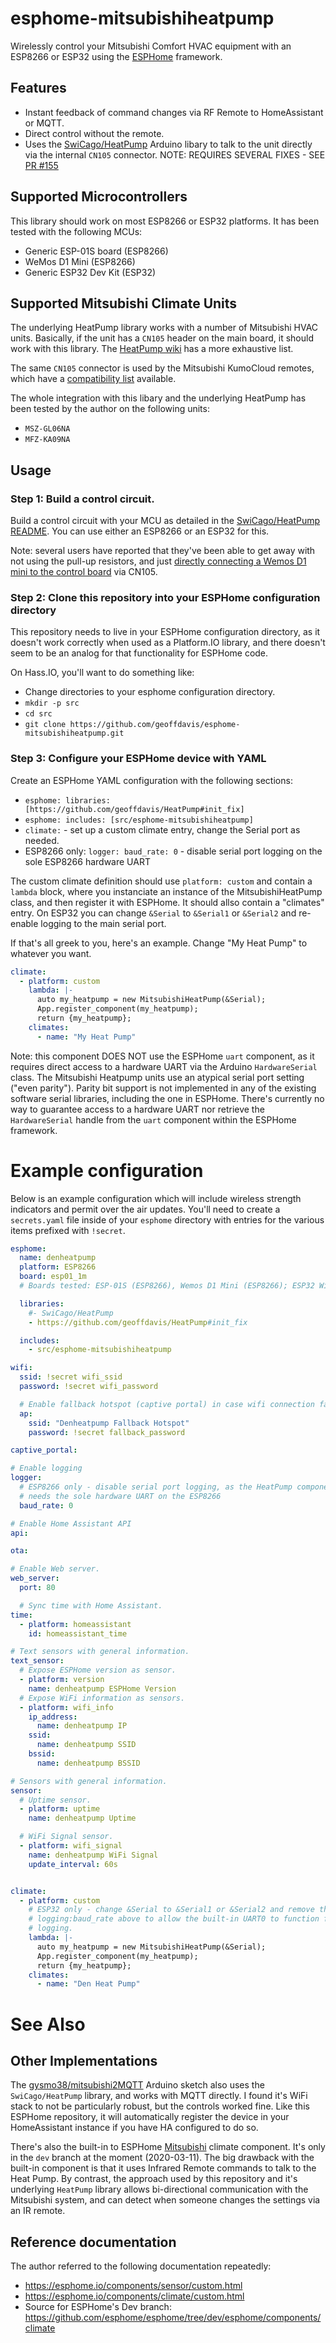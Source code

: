 # esphome-mitsubishiheatpump

Wirelessly control your Mitsubishi Comfort HVAC equipment with an ESP8266 or
ESP32 using the [ESPHome](https://esphome.io) framework.

## Features
* Instant feedback of command changes via RF Remote to HomeAssistant or MQTT.
* Direct control without the remote.
* Uses the [SwiCago/HeatPump](https://github.com/SwiCago/HeatPump) Arduino
  libary to talk to the unit directly via the internal `CN105` connector.
  NOTE: REQUIRES SEVERAL FIXES - SEE [PR
  #155](https://github.com/SwiCago/HeatPump/pull/155)

## Supported Microcontrollers
This library should work on most ESP8266 or ESP32 platforms. It has been tested
with the following MCUs:
* Generic ESP-01S board (ESP8266)
* WeMos D1 Mini (ESP8266)
* Generic ESP32 Dev Kit (ESP32)

## Supported Mitsubishi Climate Units
The underlying HeatPump library works with a number of Mitsubishi HVAC
units. Basically, if the unit has a `CN105` header on the main board, it should
work with this library. The [HeatPump
wiki](https://github.com/SwiCago/HeatPump/wiki/Supported-models) has a more
exhaustive list.

The same `CN105` connector is used by the Mitsubishi KumoCloud remotes, which
have a
[compatibility list](https://www.mitsubishicomfort.com/kumocloud/compatibility)
available.

The whole integration with this libary and the underlying HeatPump has been
tested by the author on the following units:
* `MSZ-GL06NA`
* `MFZ-KA09NA`

## Usage
### Step 1: Build a control circuit.

Build a control circuit with your MCU as detailed in the [SwiCago/HeatPump
 README](https://github.com/SwiCago/HeatPump/blob/master/README.md).
You can use either an ESP8266 or an ESP32 for this.

Note: several users have reported that they've been able to get away with
not using the pull-up resistors, and just [directly connecting a Wemos D1 mini
to the control
board](https://github.com/SwiCago/HeatPump/issues/13#issuecomment-457897457)
via CN105.

### Step 2: Clone this repository into your ESPHome configuration directory

This repository needs to live in your ESPHome configuration directory, as it
doesn't work correctly when used as a Platform.IO library, and there doesn't
seem to be an analog for that functionality for ESPHome code.

On Hass.IO, you'll want to do something like:

* Change directories to your esphome configuration directory.
* `mkdir -p src`
* `cd src`
* `git clone https://github.com/geoffdavis/esphome-mitsubishiheatpump.git`

### Step 3: Configure your ESPHome device with YAML

Create an ESPHome YAML configuration with the following sections:
 * `esphome: libraries: [https://github.com/geoffdavis/HeatPump#init_fix]`
 * `esphome: includes: [src/esphome-mitsubishiheatpump]`
 * `climate:` - set up a custom climate entry, change the Serial port as needed.
 * ESP8266 only: `logger: baud_rate: 0` - disable serial port logging on the
   sole ESP8266 hardware UART

The custom climate definition should use `platform: custom` and contain a
`lambda` block, where you instanciate an instance of the MitsubishiHeatPump
class, and then register it with ESPHome. It should allso contain a "climates"
entry. On ESP32 you
can change `&Serial` to `&Serial1` or `&Serial2` and re-enable logging to the
main serial port.

If that's all greek to you, here's an example. Change "My Heat Pump" to
whatever you want.

```yaml
climate:
  - platform: custom
    lambda: |-
      auto my_heatpump = new MitsubishiHeatPump(&Serial);
      App.register_component(my_heatpump);
      return {my_heatpump};
    climates:
      - name: "My Heat Pump"
```

Note: this component DOES NOT use the ESPHome `uart` component, as it requires
direct access to a hardware UART via the Arduino `HardwareSerial` class. The
Mitsubishi Heatpump units use an atypical serial port setting ("even parity").
Parity bit support is not implemented in any of the existing software serial
libraries, including the one in ESPHome. There's currently no way to guarantee
access to a hardware UART nor retrieve the `HardwareSerial` handle from the
`uart` component within the ESPHome framework.

# Example configuration

Below is an example configuration which will include wireless strength
indicators and permit over the air updates. You'll need to create a
`secrets.yaml` file inside of your `esphome` directory with entries for the
various items prefixed with `!secret`.

```yaml
esphome:
  name: denheatpump
  platform: ESP8266
  board: esp01_1m
  # Boards tested: ESP-01S (ESP8266), Wemos D1 Mini (ESP8266); ESP32 Wifi-DevKit2

  libraries:
    #- SwiCago/HeatPump
    - https://github.com/geoffdavis/HeatPump#init_fix

  includes:
    - src/esphome-mitsubishiheatpump

wifi:
  ssid: !secret wifi_ssid
  password: !secret wifi_password

  # Enable fallback hotspot (captive portal) in case wifi connection fails
  ap:
    ssid: "Denheatpump Fallback Hotspot"
    password: !secret fallback_password

captive_portal:

# Enable logging
logger:
  # ESP8266 only - disable serial port logging, as the HeatPump component
  # needs the sole hardware UART on the ESP8266
  baud_rate: 0

# Enable Home Assistant API
api:

ota:

# Enable Web server.
web_server:
  port: 80

  # Sync time with Home Assistant.
time:
  - platform: homeassistant
    id: homeassistant_time

# Text sensors with general information.
text_sensor:
  # Expose ESPHome version as sensor.
  - platform: version
    name: denheatpump ESPHome Version
  # Expose WiFi information as sensors.
  - platform: wifi_info
    ip_address:
      name: denheatpump IP
    ssid:
      name: denheatpump SSID
    bssid:
      name: denheatpump BSSID

# Sensors with general information.
sensor:
  # Uptime sensor.
  - platform: uptime
    name: denheatpump Uptime

  # WiFi Signal sensor.
  - platform: wifi_signal
    name: denheatpump WiFi Signal
    update_interval: 60s


climate:
  - platform: custom
    # ESP32 only - change &Serial to &Serial1 or &Serial2 and remove the
    # logging:baud_rate above to allow the built-in UART0 to function for
    # logging.
    lambda: |-
      auto my_heatpump = new MitsubishiHeatPump(&Serial);
      App.register_component(my_heatpump);
      return {my_heatpump};
    climates:
      - name: "Den Heat Pump"
```

# See Also

## Other Implementations
The [gysmo38/mitsubishi2MQTT](https://github.com/gysmo38/mitsubishi2MQTT)
  Arduino sketch also uses the `SwiCago/HeatPump`
library, and works with MQTT directly. I found it's WiFi stack to not be
particularly robust, but the controls worked fine. Like this ESPHome
repository, it will automatically register the device in your HomeAssistant
instance if you have HA configured to do so.

There's also the built-in to ESPHome
[Mitsubishi](https://github.com/esphome/esphome/blob/dev/esphome/components/mitsubishi/mitsubishi.h)
climate component. It's only in the `dev` branch at the moment (2020-03-11).
The big drawback with the built-in component is that it uses Infrared Remote
commands to talk to the Heat Pump. By contrast, the approach used by this
repository and it's underlying `HeatPump` library allows bi-directional
communication with the Mitsubishi system, and can detect when someone changes
the settings via an IR remote.

## Reference documentation

The author referred to the following documentation repeatedly:
* https://esphome.io/components/sensor/custom.html
* https://esphome.io/components/climate/custom.html
* Source for ESPHome's Dev branch: https://github.com/esphome/esphome/tree/dev/esphome/components/climate
